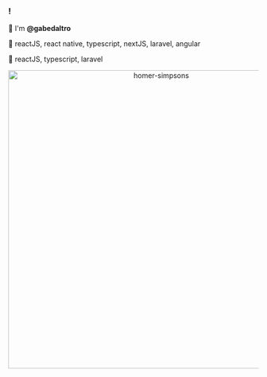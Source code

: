 ### <Welcome />!
<p>👋 I'm <strong>@gabedaltro</strong></p>
<p>👀 reactJS, react native, typescript, nextJS, laravel, angular</p>
<p>💞️ reactJS, typescript, laravel</p>


<p align="center">
          <img src="https://pngimg.com/uploads/simpsons/simpsons_PNG8.png" alt="homer-simpsons" height="600">
                   </p>
